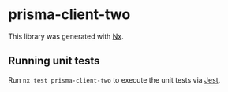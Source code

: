 # prisma-client-two

This library was generated with [Nx](https://nx.dev).

## Running unit tests

Run `nx test prisma-client-two` to execute the unit tests via [Jest](https://jestjs.io).
